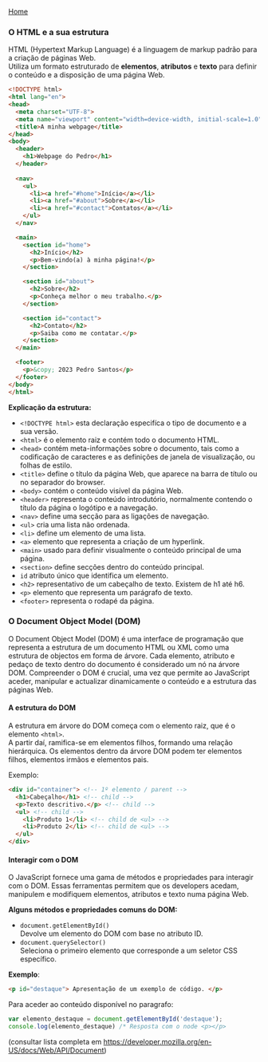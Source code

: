 [Home](README.md)

### O HTML e a sua estrutura

HTML (Hypertext Markup Language) é a linguagem de markup padrão para a criação de páginas Web.  
Utiliza um formato estruturado de **elementos**, **atributos** e **texto** para definir o conteúdo e a disposição de uma página Web.

``` Html
<!DOCTYPE html>
<html lang="en">
<head>
  <meta charset="UTF-8">
  <meta name="viewport" content="width=device-width, initial-scale=1.0">
  <title>A minha webpage</title>
</head>
<body>
  <header>
    <h1>Webpage do Pedro</h1>
  </header>
  
  <nav>
    <ul>
      <li><a href="#home">Início</a></li>
      <li><a href="#about">Sobre</a></li>
      <li><a href="#contact">Contatos</a></li>
    </ul>
  </nav>

  <main>
    <section id="home">
      <h2>Início</h2>
      <p>Bem-vindo(a) à minha página!</p>
    </section>

    <section id="about">
      <h2>Sobre</h2>
      <p>Conheça melhor o meu trabalho.</p>
    </section>

    <section id="contact">
      <h2>Contato</h2>
      <p>Saiba como me contatar.</p>
    </section>
  </main>

  <footer>
    <p>&copy; 2023 Pedro Santos</p>
  </footer>
</body>
</html>
```

**Explicação da estrutura:**  

- ```<!DOCTYPE html>``` esta declaração especifíca o tipo de documento e a sua versão.
- ```<html>``` é o elemento raiz e contém todo o documento HTML.
- ```<head>``` contém meta-informações sobre o documento, tais como a codificação de caracteres e as definições de janela de visualização, ou folhas de estilo.
- ```<title>``` define o título da página Web, que aparece na barra de título ou no separador do browser.
- ```<body>``` contém o conteúdo visível da página Web.
- ```<header>``` representa o conteúdo introdutório, normalmente contendo o título da página o logótipo e a navegação.
- ```<nav>``` define uma secção para as ligações de navegação.
- ```<ul>``` cria uma lista não ordenada.
- ```<li>``` define um elemento de uma lista.
- ```<a>``` elemento que representa a criação de um hyperlink.
- ```<main>``` usado para definir visualmente o conteúdo principal de uma página.
- ```<section>``` define secções dentro do conteúdo principal.
- ```id``` atributo único que identifica um elemento.
- ```<h2>``` representativo de um cabeçalho de texto. Existem de h1 até h6.
- ```<p>``` elemento que representa um parágrafo de texto.
- ```<footer>``` representa o rodapé da página.


### O Document Object Model (DOM)

O Document Object Model (DOM) é uma interface de programação que representa a estrutura de um documento HTML ou XML como uma estrutura de objectos em forma de árvore. Cada elemento, atributo e pedaço de texto dentro do documento é considerado um nó na árvore DOM. Compreender o DOM é crucial, uma vez que permite ao JavaScript aceder, manipular e actualizar dinamicamente o conteúdo e a estrutura das páginas Web.

#### A estrutura do DOM

A estrutura em árvore do DOM começa com o elemento raiz, que é o elemento ```<html>```.  
A partir daí, ramifica-se em elementos filhos, formando uma relação hierárquica. Os elementos dentro da árvore DOM podem ter elementos filhos, elementos irmãos e elementos pais.  

Exemplo:  

``` Html
<div id="container"> <!-- 1º elemento / parent -->
  <h1>Cabeçalho</h1> <!-- child -->
  <p>Texto descritivo.</p> <!-- child -->
  <ul> <!-- child -->
    <li>Produto 1</li> <!-- child de <ul> -->
    <li>Produto 2</li> <!-- child de <ul> -->
  </ul>
</div>
```

#### Interagir com o DOM  

O JavaScript fornece uma gama de métodos e propriedades para interagir com o DOM. Essas ferramentas permitem que os developers acedam, manipulem e modifiquem elementos, atributos e texto numa página Web.

**Alguns métodos e propriedades comuns do DOM:**

- ```document.getElementById()```  
Devolve um elemento do DOM com base no atributo ID.
- ```document.querySelector()```  
Seleciona o primeiro elemento que corresponde a um seletor CSS específico.

**Exemplo**:

``` Html
<p id="destaque"> Apresentação de um exemplo de código. </p>
```
Para aceder ao conteúdo disponível no paragrafo:  

``` Javascript
var elemento_destaque = document.getElementById('destaque');
console.log(elemento_destaque) /* Resposta com o node <p></p>
```

(consultar lista completa em <https://developer.mozilla.org/en-US/docs/Web/API/Document>)